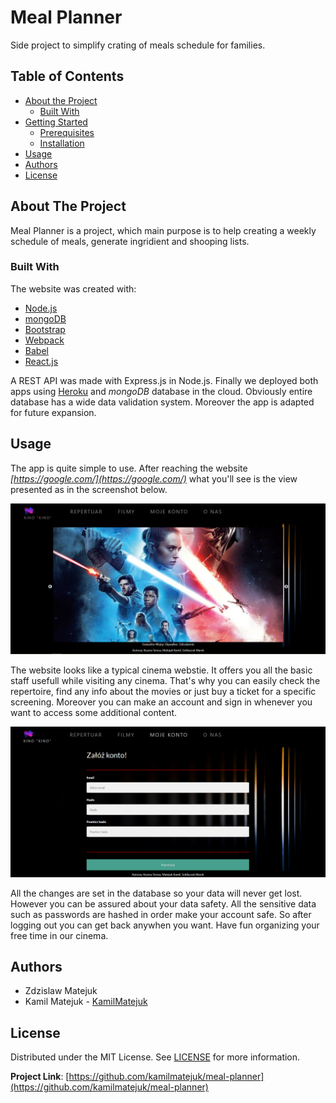 # Meal Planner
 Side project to simplify crating of meals schedule for families.

<!-- TABLE OF CONTENTS -->
## Table of Contents

* [About the Project](#about-the-project)
  * [Built With](#built-with)
* [Getting Started](#getting-started)
  * [Prerequisites](#prerequisites)
  * [Installation](#installation)
* [Usage](#usage)
* [Authors](#authors)
* [License](#license)

<!-- ABOUT THE PROJECT -->
## About The Project

  Meal Planner is a project, which main purpose is to help creating a weekly schedule of meals, generate ingridient and shooping lists.


### Built With
The website was created with:
* [Node.js](https://nodejs.org)
* [mongoDB](https://www.mongodb.com/)
* [Bootstrap](https://getbootstrap.com)
* [Webpack](https://webpack.js.org/)
* [Babel](https://babeljs.io/)
* [React.js](https://reactjs.org/)

A REST API was made with Express.js in Node.js.
Finally we deployed both apps using [Heroku](https://heroku.com) and *mongoDB* database in the cloud. Obviously entire database has a wide data validation system. Moreover the app is adapted for future expansion.

<!-- GETTING STARTED -->
<!-- ## Getting Started

To get a local copy up and running follow these simple steps.

### Prerequisites

* [Node.js](https://nodejs.org)

To check if you have Node.js installed, run this command in your terminal:
```sh
node -v
```

To confirm that you have npm installed you can run this command in your terminal:
```sh
npm -v
```

### Installation

1. Clone the repo
```sh
git clone https://github.com/kamilmatejuk/meal-planner.git
```
2. Configure backend from the `backend` folder
```sh
  npm i
  npm run build
  npm run dev
```
3. Set up the environment variables
```sh
  NODE_ENV:      production
  db:            database_connection_string
  jwtPrivateKey: cinema_jwtPrivateKey
```
4. Configure frontend from the `frontend` folder
```sh
  npm i
  npm start
```
5. Try it yourself and have fun. -->


<!-- USAGE EXAMPLES -->
## Usage
The app is quite simple to use. After reaching the website _[https://google.com/](https://google.com/)_ what you'll see is the view presented as in the screenshot below.

![](frontend/src/img/indexScreen.png)

The website looks like a typical cinema webstie. It offers you all the basic staff usefull while visiting any cinema. That's why you can easily check the repertoire, find any info about the movies or just buy a ticket for a specific screening. Moreover you can make an account and sign in whenever you want to access some additional content.

![](frontend/src/img/signUpScreen.png)

All the changes are set in the database so your data will never get lost.
However you can be assured about your data safety. 
All the sensitive data such as passwords are hashed in order make your account safe.
So after logging out you can get back anywhen you want.
Have fun organizing your free time in our cinema.

## Authors
* Zdzislaw Matejuk
* Kamil Matejuk - [KamilMatejuk](https://github.com/KamilMatejuk)

<!-- LICENSE -->
## License
Distributed under the MIT License. See [LICENSE](https://choosealicense.com/licenses/mit/) for more information.


**Project Link**: [https://github.com/kamilmatejuk/meal-planner](https://github.com/kamilmatejuk/meal-planner)

